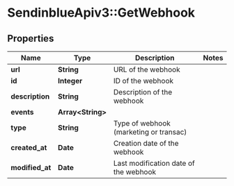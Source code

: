 # SendinblueApiv3::GetWebhook

## Properties
Name | Type | Description | Notes
------------ | ------------- | ------------- | -------------
**url** | **String** | URL of the webhook | 
**id** | **Integer** | ID of the webhook | 
**description** | **String** | Description of the webhook | 
**events** | **Array&lt;String&gt;** |  | 
**type** | **String** | Type of webhook (marketing or transac) | 
**created_at** | **Date** | Creation date of the webhook | 
**modified_at** | **Date** | Last modification date of the webhook | 


